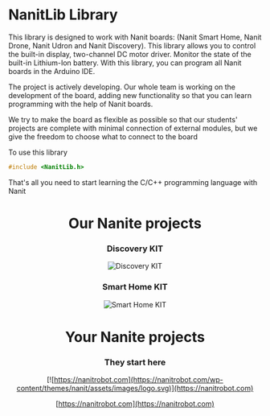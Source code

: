 # NanitLib Library

This library is designed to work with Nanit boards: (Nanit Smart Home, Nanit Drone, Nanit Udron and Nanit Discovery). This library allows you to control the built-in display, two-channel DC motor driver. Monitor the state of the built-in Lithium-Ion battery.
With this library, you can program all Nanit boards in the Arduino IDE.


The project is actively developing. Our whole team is working on the development of the board, adding new functionality so that you can learn programming with the help of Nanit boards.

We try to make the board as flexible as possible so that our students' projects are complete with minimal connection of external modules, but we give the freedom to choose what to connect to the board


To use this library

```cpp
#include <NanitLib.h>
```

That's all you need to start learning the C/C++ programming language with Nanit


<center>

# Our Nanite projects

### Discovery KIT

![Discovery KIT](https://nanitrobot.com/wp-content/uploads/2023/06/Frame-63-1.jpg)


### Smart Home KIT

![Smart Home KIT](https://nanitrobot.com/wp-content/uploads/2023/06/Frame-66-1.jpg)

# Your Nanite projects

### They start here

[![https://nanitrobot.com](https://nanitrobot.com/wp-content/themes/nanit/assets/images/logo.svg)](https://nanitrobot.com)

[https://nanitrobot.com](https://nanitrobot.com)
</center>



